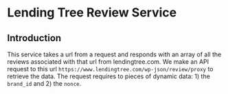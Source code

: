 # Lending Tree Review Service <br />

## Introduction <br />
This service takes a url from a request and responds with an array of all the reviews associated with that url from lendingtree.com. We make an API request to this url `https://www.lendingtree.com/wp-json/review/proxy` to retrieve the data. The request requires to pieces of dynamic data: 1) the `brand_id` and 2) the `nonce`. 